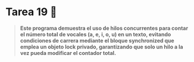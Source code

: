 # Tarea 19 🧩

> **Este programa demuestra el uso de hilos concurrentes para contar el número total de vocales (a, e, i, o, u) en un texto,  evitando condiciones de carrera mediante el bloque synchronized que emplea un objeto lock privado, garantizando que solo un hilo a la vez pueda modificar el contador total.**
